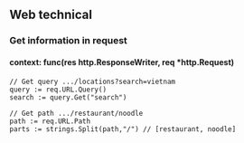 ## Web technical

### Get information in request
#### context: func(res http.ResponseWriter, req *http.Request)
```text
// Get query .../locations?search=vietnam
query := req.URL.Query()
search := query.Get("search")
```
```text
// Get path .../restaurant/noodle
path := req.URL.Path
parts := strings.Split(path,"/") // [restaurant, noodle]
```

